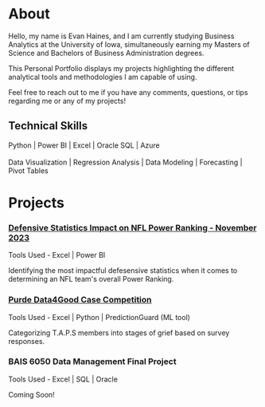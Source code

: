 # About
Hello, my name is Evan Haines, and I am currently studying Business Analytics at the University of Iowa, simultaneously earning my Masters of Science and Bachelors of Business Administration degrees.

This Personal Portfolio displays my projects highlighting the different analytical tools and methodologies I am capable of using.

Feel free to reach out to me if you have any comments, questions, or tips regarding me or any of my projects!


## Technical Skills
Python | Power BI | Excel | Oracle SQL | Azure <br /><br />
Data Visualization | Regression Analysis | Data Modeling | Forecasting | Pivot Tables


# Projects
### [Defensive Statistics Impact on NFL Power Ranking - November 2023](/pages/pages_nfl)
Tools Used - Excel | Power BI

Identifying the most impactful defesensive statistics when it comes to determining an NFL team's overall Power Ranking.

### [Purde Data4Good Case Competition](/pages/pages_Data4Good)
Tools Used - Excel | Python | PredictionGuard (ML tool)

Categorizing T.A.P.S members into stages of grief based on survey responses.

### BAIS 6050 Data Management Final Project
Tools Used - Excel | SQL | Oracle

Coming Soon!
